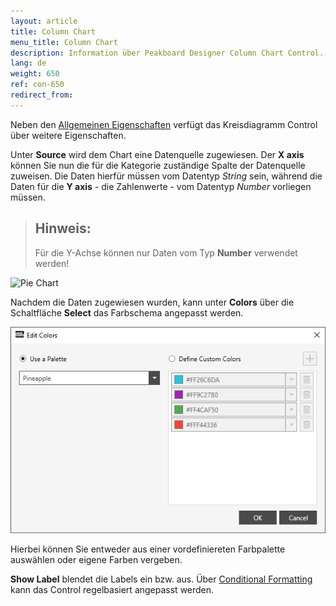 ```yaml
---
layout: article
title: Column Chart
menu_title: Column Chart
description: Information über Peakboard Designer Column Chart Control.
lang: de
weight: 650
ref: con-650
redirect_from:
---
```

Neben den [Allgemeinen Eigenschaften](https://help.peakboard.com/controls/de-allgemeine-eigenschaften.html) verfügt das Kreisdiagramm Control über weitere Eigenschaften.

Unter **Source** wird dem Chart eine Datenquelle zugewiesen.
Der **X axis** können Sie nun die für die Kategorie zuständige Spalte der Datenquelle zuweisen.
Die Daten hierfür müssen vom Datentyp *String* sein, während die Daten für die **Y axis** - die Zahlenwerte - vom Datentyp *Number* vorliegen müssen.

> ## Hinweis:
>
> Für die Y-Achse können nur Daten vom Typ **Number** verwendet werden!

![Pie Chart](/assets/images/Controls/columnchart/columnchart.png)

Nachdem die Daten zugewiesen wurden, kann unter **Colors** über die Schaltfläche **Select** das Farbschema angepasst werden.

![Pie Chart Color](/assets/images/Controls/columnchart/columnchart02.png)

Hierbei können Sie entweder aus einer vordefiniereten Farbpalette auswählen oder eigene Farben vergeben.

**Show Label** blendet die Labels ein bzw. aus.
Über [Conditional Formatting](/controls/de-cf.html) kann das Control regelbasiert angepasst werden.